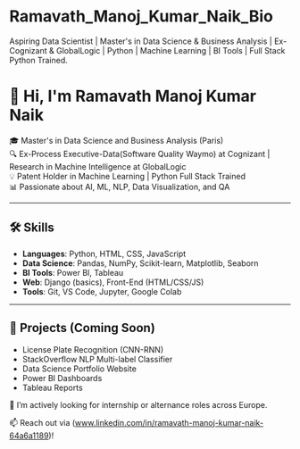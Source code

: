 # Ramavath_Manoj_Kumar_Naik_Bio
Aspiring Data Scientist | Master's in Data Science & Business Analysis | Ex-Cognizant & GlobalLogic | Python | Machine Learning | BI Tools | Full Stack Python Trained.
# 👋 Hi, I'm Ramavath Manoj Kumar Naik

🎓 Master's in Data Science and Business Analysis (Paris)  
🔍 Ex-Process Executive-Data(Software Quality Waymo) at Cognizant | Research in Machine Intelligence at GlobalLogic  
💡 Patent Holder in Machine Learning | Python Full Stack Trained  
📊 Passionate about AI, ML, NLP, Data Visualization, and QA

---

## 🛠 Skills
- **Languages**: Python, HTML, CSS, JavaScript
- **Data Science**: Pandas, NumPy, Scikit-learn, Matplotlib, Seaborn
- **BI Tools**: Power BI, Tableau
- **Web**:  Django (basics), Front-End (HTML/CSS/JS)
- **Tools**: Git, VS Code, Jupyter, Google Colab

---

## 📂 Projects (Coming Soon)
- License Plate Recognition (CNN-RNN)
- StackOverflow NLP Multi-label Classifier
- Data Science Portfolio Website
- Power BI Dashboards
- Tableau Reports

🚀 I’m actively looking for internship or alternance roles across Europe.

📫 Reach out via (www.linkedin.com/in/ramavath-manoj-kumar-naik-64a6a1189)!

